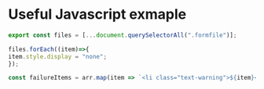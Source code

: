 # Useful Javascript exmaple

```Javascript
export const files = [...document.querySelectorAll(".formfile")];

files.forEach((item)=>{
item.style.display = "none";
});

const failureItems = arr.map(item => `<li class="text-warning">${item}</li>`);  //iterator 
```
